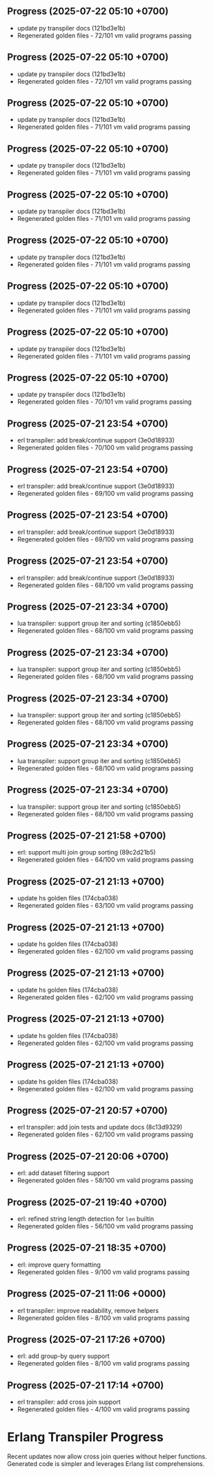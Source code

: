 ## Progress (2025-07-22 05:10 +0700)
- update py transpiler docs (121bd3e1b)
- Regenerated golden files - 72/101 vm valid programs passing

## Progress (2025-07-22 05:10 +0700)
- update py transpiler docs (121bd3e1b)
- Regenerated golden files - 72/101 vm valid programs passing

## Progress (2025-07-22 05:10 +0700)
- update py transpiler docs (121bd3e1b)
- Regenerated golden files - 71/101 vm valid programs passing

## Progress (2025-07-22 05:10 +0700)
- update py transpiler docs (121bd3e1b)
- Regenerated golden files - 71/101 vm valid programs passing

## Progress (2025-07-22 05:10 +0700)
- update py transpiler docs (121bd3e1b)
- Regenerated golden files - 71/101 vm valid programs passing

## Progress (2025-07-22 05:10 +0700)
- update py transpiler docs (121bd3e1b)
- Regenerated golden files - 71/101 vm valid programs passing

## Progress (2025-07-22 05:10 +0700)
- update py transpiler docs (121bd3e1b)
- Regenerated golden files - 71/101 vm valid programs passing

## Progress (2025-07-22 05:10 +0700)
- update py transpiler docs (121bd3e1b)
- Regenerated golden files - 71/101 vm valid programs passing

## Progress (2025-07-22 05:10 +0700)
- update py transpiler docs (121bd3e1b)
- Regenerated golden files - 70/101 vm valid programs passing

## Progress (2025-07-21 23:54 +0700)
- erl transpiler: add break/continue support (3e0d18933)
- Regenerated golden files - 70/100 vm valid programs passing

## Progress (2025-07-21 23:54 +0700)
- erl transpiler: add break/continue support (3e0d18933)
- Regenerated golden files - 69/100 vm valid programs passing

## Progress (2025-07-21 23:54 +0700)
- erl transpiler: add break/continue support (3e0d18933)
- Regenerated golden files - 69/100 vm valid programs passing

## Progress (2025-07-21 23:54 +0700)
- erl transpiler: add break/continue support (3e0d18933)
- Regenerated golden files - 68/100 vm valid programs passing

## Progress (2025-07-21 23:34 +0700)
- lua transpiler: support group iter and sorting (c1850ebb5)
- Regenerated golden files - 68/100 vm valid programs passing

## Progress (2025-07-21 23:34 +0700)
- lua transpiler: support group iter and sorting (c1850ebb5)
- Regenerated golden files - 68/100 vm valid programs passing

## Progress (2025-07-21 23:34 +0700)
- lua transpiler: support group iter and sorting (c1850ebb5)
- Regenerated golden files - 68/100 vm valid programs passing

## Progress (2025-07-21 23:34 +0700)
- lua transpiler: support group iter and sorting (c1850ebb5)
- Regenerated golden files - 68/100 vm valid programs passing

## Progress (2025-07-21 23:34 +0700)
- lua transpiler: support group iter and sorting (c1850ebb5)
- Regenerated golden files - 68/100 vm valid programs passing

## Progress (2025-07-21 21:58 +0700)
- erl: support multi join group sorting (89c2d21b5)
- Regenerated golden files - 64/100 vm valid programs passing

## Progress (2025-07-21 21:13 +0700)
- update hs golden files (174cba038)
- Regenerated golden files - 63/100 vm valid programs passing

## Progress (2025-07-21 21:13 +0700)
- update hs golden files (174cba038)
- Regenerated golden files - 62/100 vm valid programs passing

## Progress (2025-07-21 21:13 +0700)
- update hs golden files (174cba038)
- Regenerated golden files - 62/100 vm valid programs passing

## Progress (2025-07-21 21:13 +0700)
- update hs golden files (174cba038)
- Regenerated golden files - 62/100 vm valid programs passing

## Progress (2025-07-21 21:13 +0700)
- update hs golden files (174cba038)
- Regenerated golden files - 62/100 vm valid programs passing

## Progress (2025-07-21 20:57 +0700)
- erl transpiler: add join tests and update docs (8c13d9329)
- Regenerated golden files - 62/100 vm valid programs passing

## Progress (2025-07-21 20:06 +0700)
- erl: add dataset filtering support
- Regenerated golden files - 58/100 vm valid programs passing

## Progress (2025-07-21 19:40 +0700)
- erl: refined string length detection for `len` builtin
- Regenerated golden files - 56/100 vm valid programs passing

## Progress (2025-07-21 18:35 +0700)
- erl: improve query formatting
- Regenerated golden files - 9/100 vm valid programs passing

## Progress (2025-07-21 11:06 +0000)
- erl transpiler: improve readability, remove helpers
- Regenerated golden files - 8/100 vm valid programs passing

## Progress (2025-07-21 17:26 +0700)
- erl: add group-by query support
- Regenerated golden files - 8/100 vm valid programs passing

## Progress (2025-07-21 17:14 +0700)
- erl transpiler: add cross join support
- Regenerated golden files - 4/100 vm valid programs passing

# Erlang Transpiler Progress

Recent updates now allow cross join queries without helper functions. Generated code is simpler and leverages Erlang list comprehensions.
